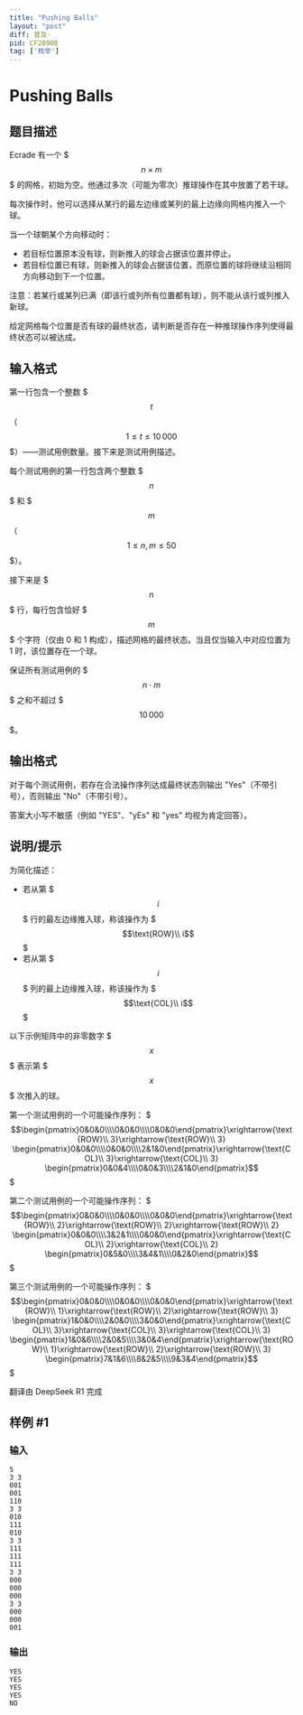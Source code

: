 ```yaml
---
title: "Pushing Balls"
layout: "post"
diff: 普及-
pid: CF2090B
tag: ['枚举']
---
```


# Pushing Balls

## 题目描述

Ecrade 有一个 $$$n \times m$$$ 的网格，初始为空。他通过多次（可能为零次）推球操作在其中放置了若干球。

每次操作时，他可以选择从某行的最左边缘或某列的最上边缘向网格内推入一个球。

当一个球朝某个方向移动时：
- 若目标位置原本没有球，则新推入的球会占据该位置并停止。
- 若目标位置已有球，则新推入的球会占据该位置，而原位置的球将继续沿相同方向移动到下一个位置。

注意：若某行或某列已满（即该行或列所有位置都有球），则不能从该行或列推入新球。

给定网格每个位置是否有球的最终状态，请判断是否存在一种推球操作序列使得最终状态可以被达成。

## 输入格式

第一行包含一个整数 $$$t$$$（$$$1 \le t \le 10\,000$$$）——测试用例数量。接下来是测试用例描述。

每个测试用例的第一行包含两个整数 $$$n$$$ 和 $$$m$$$（$$$1 \le n, m \le 50$$$）。

接下来是 $$$n$$$ 行，每行包含恰好 $$$m$$$ 个字符（仅由 0 和 1 构成），描述网格的最终状态。当且仅当输入中对应位置为 1 时，该位置存在一个球。

保证所有测试用例的 $$$n \cdot m$$$ 之和不超过 $$$10\,000$$$。

## 输出格式

对于每个测试用例，若存在合法操作序列达成最终状态则输出 "Yes"（不带引号），否则输出 "No"（不带引号）。

答案大小写不敏感（例如 "YES"、"yEs" 和 "yes" 均视为肯定回答）。


## 说明/提示

为简化描述：
- 若从第 $$$i$$$ 行的最左边缘推入球，称该操作为 $$$\text{ROW}\\ i$$$
- 若从第 $$$i$$$ 列的最上边缘推入球，称该操作为 $$$\text{COL}\\ i$$$

以下示例矩阵中的非零数字 $$$x$$$ 表示第 $$$x$$$ 次推入的球。

第一个测试用例的一个可能操作序列：
$$$\begin{pmatrix}0&0&0\\\\0&0&0\\\\0&0&0\end{pmatrix}\xrightarrow{\text{ROW}\\ 3}\xrightarrow{\text{ROW}\\ 3} \begin{pmatrix}0&0&0\\\\0&0&0\\\\2&1&0\end{pmatrix}\xrightarrow{\text{COL}\\ 3}\xrightarrow{\text{COL}\\ 3} \begin{pmatrix}0&0&4\\\\0&0&3\\\\2&1&0\end{pmatrix}$$$

第二个测试用例的一个可能操作序列：
$$$\begin{pmatrix}0&0&0\\\\0&0&0\\\\0&0&0\end{pmatrix}\xrightarrow{\text{ROW}\\ 2}\xrightarrow{\text{ROW}\\ 2}\xrightarrow{\text{ROW}\\ 2} \begin{pmatrix}0&0&0\\\\3&2&1\\\\0&0&0\end{pmatrix}\xrightarrow{\text{COL}\\ 2}\xrightarrow{\text{COL}\\ 2} \begin{pmatrix}0&5&0\\\\3&4&1\\\\0&2&0\end{pmatrix}$$$

第三个测试用例的一个可能操作序列：
$$$\begin{pmatrix}0&0&0\\\\0&0&0\\\\0&0&0\end{pmatrix}\xrightarrow{\text{ROW}\\ 1}\xrightarrow{\text{ROW}\\ 2}\xrightarrow{\text{ROW}\\ 3} \begin{pmatrix}1&0&0\\\\2&0&0\\\\3&0&0\end{pmatrix}\xrightarrow{\text{COL}\\ 3}\xrightarrow{\text{COL}\\ 3}\xrightarrow{\text{COL}\\ 3} \begin{pmatrix}1&0&6\\\\2&0&5\\\\3&0&4\end{pmatrix}\xrightarrow{\text{ROW}\\ 1}\xrightarrow{\text{ROW}\\ 2}\xrightarrow{\text{ROW}\\ 3} \begin{pmatrix}7&1&6\\\\8&2&5\\\\9&3&4\end{pmatrix}$$$

翻译由 DeepSeek R1 完成

## 样例 #1

### 输入

```
5
3 3
001
001
110
3 3
010
111
010
3 3
111
111
111
3 3
000
000
000
3 3
000
000
001
```

### 输出

```
YES
YES
YES
YES
NO
```

